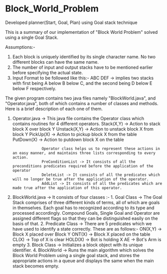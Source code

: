 # Block_World_Problem
Developed planner(Start, Goal, Plan) using Goal stack technique

This is a summary of our implementation of "Block World Problem" solved using a single Goal Stack. 

Assumptions:-

1. Each block is uniquely identified by its single character name. No two different blocks can have the same name.
2. The number of input and output stacks have to be mentioned earlier before specifying the actual state.
3. Input Format to be followed like this:- 
	ABC DEF -> implies two stacks with first being A below B below C, and the second being D below E below F respectively.


The given program contains two java files namely "BlockWorld.java", and "Operator.java", both of which contains a number of classes and methods. Here is a brief description of each one of them.

1. Operator.java -> This java file contains the Operator class which contains routines for 4 different operators. 
					Stack(X,Y) -> Action to stack block X over block Y
					Unstack(X,Y) -> Action to unstack block X from block Y
					PickUp(X) -> Action to pickup block X from the table
					PutDown(X) -> Action to putdown block X on the table

					Operator class helps us to represent these actions in an easy manner, and maintains three lists corresponding to every action.
					PreConditionList -> It consists of all the preconditions predicates required before the application of the operator
					DeleteList -> It consists of all the predicates which will no longer be true after the application of the operator.
					AddList -> It consists of all the predicates which are made true after the application of this operator.

2. BlockWorld.java -> It consists of four classes :-
					1. Goal Class -> The Goal Stack comprises of three different kinds of terms, all of which are goals in themselves. Each goal has to recognized according to its type and processed accordingly. Compound Goals, Single Goal and Operator are assigned different flags so that they can be distinguished easily on the basis of that.
					2. Predicate Class -> There are 5 predicates which we have used to identify a state correctly. These are as follows:-
						ON(X,Y) -> Block X placed over Block Y
						ONT(X) -> Block X placed on the table
						CL(X) -> Top of X is clear
						HOLD(X) -> Bot is holding X
						AE -> Bot's Arm is empty
					3. Block Class -> Initializes a block object with its unique identifier.
					4. BlockWorld -> Runs the main algorithm which solves the Block World Problem using a single goal stack, and stores the appropriate actions in a queue and displays the same when the main stack becomes empty.

